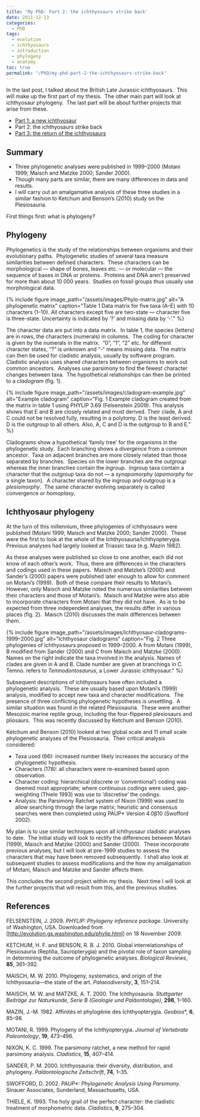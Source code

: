 ```yaml
---
title: 'My PhD: Part 2: the ichthyosaurs strike back'
date: 2011-12-13
categories:
  - PhD 
tags:
  - evolution
  - ichthyosaurs
  - introduction
  - phylogeny
  - anatomy
toc: true
permalink: "/PhD/my-phd-part-2-the-ichthyosaurs-strike-back"
---
```

In the last post, I talked about the British Late Jurassic ichthyosaurs.  This
will make up the first part of my thesis.  The other main part will look at
ichthyosaur phylogeny.  The last part will be about further projects that arise
from these.

* [Part 1:
  a new ichthyosaur](/PhD/my-phd-part-1-a-new-ichthyosaur)
* Part 2: the ichthyosaurs strike back
* [Part 3: the return of
  the ichthyosaurs](/PhD/my-phd-part-3-the-return-of-the-ichthyosaurs/)

## Summary

* Three phylogenetic analyses were published in 1999–2000 (Motani 1999; Maisch
  and Matzke 2000; Sander 2000).
* Though many parts are similar, there are many differences in data and
  results.</li>
* I will carry out an amalgamative analysis of these three studies in a similar
  fashion to Ketchum and Benson’s (2010) study on the Plesiosauria.

First things first: what is phylogeny?

## Phylogeny

Phylogenetics is the study of the relationships between organisms and their
evolutionary paths.  Phylogenetic studies of several taxa measure similarities
between defined characters.  These characters can be morphological — shape of
bones, leaves etc. — or molecular — the sequence of bases in DNA or proteins. 
Proteins and DNA aren’t preserved for more than about 10 000 years.  Studies on
fossil groups thus usually use morphological data.

{% include figure image_path="/assets/images/Phylo-matrix.jpg" alt="A phylogenetic matrix" caption="Table 1 Data matrix for five taxa (A–E) with 10 characters (1–10). All characters except five are two-state — character five is three-state. Uncertainty is indicated by ‘?’ and missing data by ‘-’." %}

The character data are put into a data matrix.  In table 1, the species
(letters) are in rows, the characters (numerals) in columns.  The coding for
character is given by the numerals in the matrix.  “0”, “1”, “2” etc. for
different character states, “?” is unknown and “-“ means missing data.  The
matrix can then be used for cladistic analysis, usually by software program. 
Cladistic analysis uses shared characters between organisms to work out common
ancestors.  Analyses use parsimony to find the fewest character changes between
taxa.  The hypothetical relationships can then be printed to
a _cladogram_ (fig. 1).

{% include figure image_path="/assets/images/cladogram-example.jpg" alt="Example cladogram" caption="Fig. 1 Example cladogram created from the matrix in table 1 using PHYLIP 3.69 (Felsenstein 2009). This analysis shows that E and B are closely related and most derived. Their clade, A and C could not be resolved fully, resulting in a polytomy. D is the least derived. D is the outgroup to all others. Also, A, C and D is the outgroup to B and E." %}

Cladograms show a hypothetical ‘family tree’ for the organisms in the
phylogenetic study.  Each branching shows a _divergence_ from a common
ancestor.  Taxa on adjacent branches are more closely related than those
separated by branches.  Species on the lower branches are the _outgroup_
whereas the inner branches contain the _ingroup_.  Ingroup taxa contain
a character that the outgroup taxa do not — a _synapomorphy_
(_apomorphy_ for a single taxon).  A character shared by the ingroup and
outgroup is a _plesiomorphy_.  The same character evolving separately is
called convergence or _homoplasy_.

## Ichthyosaur phylogeny

At the turn of this millennium, three phylogenies of ichthyosaurs were
published (Motani 1999; Maisch and Matzke 2000; Sander 2000).  These were the
first to look at the whole of the Ichthyosauria/Ichthyopterygia.  Previous
analyses had largely looked at Triassic taxa (e.g. Mazin 1982).

As these analyses were published so close to one another, each did not know of
each other’s work.  Thus, there are differences in the characters and codings
used in these papers.  Maisch and Matzke’s (2000) and Sander’s (2000) papers
were published later enough to allow for comment on Motani’s (1999).  Both of
these compare their results to Motani’s.  However, only Maisch and Matzke noted
the numerous similarities between their characters and those of Motani’s. 
Maisch and Matzke were also able to incorporate characters from Motani that
they did not have.  As is to be expected from three independent analyses, the
results differ in various places (fig. 2).  Maisch (2010) discusses the main
differences between them.

{% include figure image_path="/assets/images/Ichthyosaur-cladograms-1999–2000.jpg" alt="Ichthyosaur cladograms" caption="Fig. 2 Three phylogenies of ichthyosaurs proposed in 1999–2000. A from Motani (1999), B modified from Sander (2000) and C from Maisch and Matzke (2000). Names on the right indicate the taxa involved in the analysis. Names of clades are given in A and B. Clade number are given at branchings in C. Temno. refers to _Temnodontosaurus_, a Lower Jurassic ichthyosaur." %}

Subsequent descriptions of ichthyosaurs have often included a phylogenetic
analysis.  These are usually based upon Motani’s (1999) analysis, modified to
accept new taxa and character modifications.  The presence of three conflicting
phylogenetic hypotheses is unsettling.  A similar situation was found in the
related Plesiosauria.  These were another Mesozoic marine reptile group,
including the four-flippered plesiosaurs and pliosaurs.  This was recently
discussed by Ketchum and Benson (2010).

Ketchum and Benson (2010) looked at two global scale and 11 small scale
phylogenetic analyses of the Plesiosauria.  Their critical analysis considered:

* Taxa used (66): increased number likely increases the accuracy of the
  phylogenetic hypothesis.
* Characters (178): all characters were re-examined based upon observation.
* Character coding: hierarchical (discrete or ‘conventional’) coding was deemed
  most appropriate; where continuous codings were used, gap-weighting (Thiele
  1993) was use to ‘discretise’ the codings.
* Analysis: the Parsimony Ratchet system of Nixon (1999) was used to allow
  searching through the large matrix; heuristic and consensus searches were
  then completed using PAUP* Version 4.0β10 (Swofford 2002).

My plan is to use similar techniques upon all ichthyosaur cladistic analyses to
date.  The initial study will look to rectify the differences between Motani
(1999), Maisch and Matzke (2000) and Sander (2000).  These incorporate previous
analyses, but I will look at pre-1999 studies to assess the characters that may
have been removed subsequently.  I shall also look at subsequent studies to
assess modifications and the how my amalgamation of Motani, Maisch and Matzke
and Sander affects them.

This concludes the second project within my thesis.  Next time I will look at
the further projects that will result from this, and the previous studies.

## References

FELSENSTEIN, J. 2009. _PHYLIP: Phylogeny inference package_. University of
Washington, USA. Downloaded from
[http://evolution.gs.washington.edu/phylip.html] on 18 November 2009.

KETCHUM, H. F. and BENSON, R. B. J. 2010. Global interrelationships of
Plesiosauria (Reptilia, Sauropterygia) and the pivotal role of taxon sampling
in determining the outcome of phylogenetic analyses. _Biological Reviews_,
**85**, 361–392.

MAISCH, M. W. 2010. Phylogeny, systematics, and origin of the Ichthyosauria—the
state of the art. _Palaeodiversity_, **3**, 151–214.

MAISCH, M. W. and MATZKE, A. T. 2000. The Ichthyosauria. _Stuttgarter Beiträge
zur Naturkunde, Serie B (Geologie und Paläontologie)_, **298**, 1–160.

MAZIN, J.-M. 1982. Affinités et phylogénie des Ichthyopterygia. *Geobios**,
**6**, 85–98.

MOTANI, R. 1999. Phylogeny of the Ichthyopterygia. _Journal of Vertebrate
Paleontology_, **19**, 473–496.

NIXON, K. C. 1999. The parsimony ratchet, a new method for rapid parsimony
analysis. _Cladistics_, **15**, 407–414.

SANDER, P. M. 2000. Ichthyosauria: their diversity, distribution, and
phylogeny. _Paläontologische Zeitschrift_, **74**, 1–35.

SWOFFORD, D. 2002. _PAUP*: Phylogenetic Analysis Using Parsimony_. Sinauer
Associates, Sunderland, Massachusetts, USA.

THIELE, K. 1993. The holy grail of the perfect character: the cladistic
treatment of morphometric data. _Cladistics_, **9**, 275–304.
